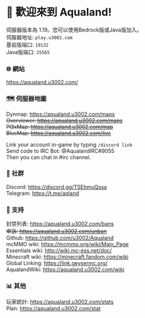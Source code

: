 ﻿# 🥳 **歡迎來到 Aqualand!**  

伺服器版本為 1.19。您可以使用Bedrock版或Java版加入。  
伺服器地址: `play.u3002.com`  
基岩版端口: `19132`  
Java版端口: `25565`  

### 🌐 **網站**  
https://aqualand.u3002.com/   

### 🗺️ **伺服器地圖**  
Dynmap: https://aqualand.u3002.com/maps  
~~Overviewer: https://aqualand.u3002.com/maps~~  
~~Pl3xMap: https://aqualand.u3002.com/map~~  
~~BlueMap: https://aqualand.u3002.com/live~~  

Link your account in-game by typing `/discord link`  
Send code to IRC Bot: @AqualandIRC#9055  
Then you can chat in #irc channel.  

### 💖 **社群**  
Discord: https://discord.gg/TSEhmuQssa  
Telegram: https://t.me/aqland  

### 💙 **支持**  
封禁列表: https://aqualand.u3002.com/bans  
~~申訴: https://aqualand.u3002.com/unban~~  
Github: https://github.com/u3002/Aqualand  
mcMMO wiki: https://mcmmo.org/wiki/Main_Page  
Essentials wiki: http://wiki.mc-ess.net/doc/  
Minecraft wiki: https://minecraft.fandom.com/wiki  
Global Linking: https://link.geysermc.org/  
AqualandWiki: https://aqualand.u3002.com/wiki  

### 📊 **其他**  
玩家統計: https://aqualand.u3002.com/stats  
Plan: https://aqualand.u3002.com/stat
